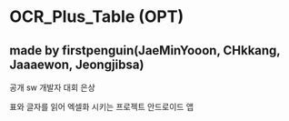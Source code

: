 # OCR_Plus_Table (OPT)


## made by firstpenguin(JaeMinYooon, CHkkang, Jaaaewon, Jeongjibsa)



공개 sw 개발자 
대회 은상

표와 글자를 읽어 엑셀화 시키는 프로젝트
안드로이드 앱

